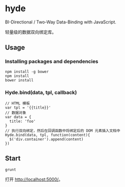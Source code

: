 hyde
====

BI-Directional / Two-Way Data-Binding with JavaScript.

轻量级的数据双向绑定库。

## Usage

### Installing packages and dependencies

    npm install -g bower
    npm install
    bower install

### Hyde.bind(data, tpl, callback)

    // HTML 模板
    var tpl = '{{title}}'
    // 数据对象
    var data = {
      title: 'foo'
    }
    // 执行双向绑定，然后在回调函数中将绑定后的 DOM 元素插入文档中
    Hyde.bind(data, tpl, function(content){
      $('div.container').append(content)
    })

## Start

    grunt 

打开 <http://localhost:5000/>。
